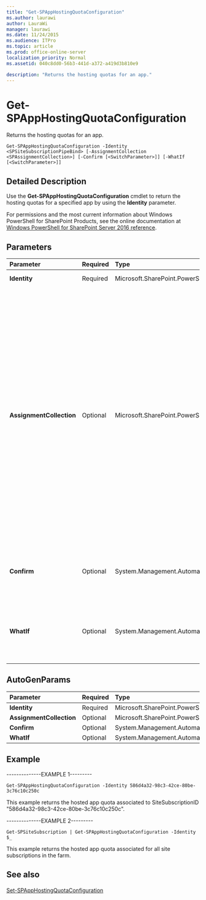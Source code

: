 ```yaml
---
title: "Get-SPAppHostingQuotaConfiguration"
ms.author: laurawi
author: LauraWi
manager: laurawi
ms.date: 11/24/2015
ms.audience: ITPro
ms.topic: article
ms.prod: office-online-server
localization_priority: Normal
ms.assetid: 040c8dd0-56b3-441d-a372-a419d3b810e9

description: "Returns the hosting quotas for an app."
---
```


# Get-SPAppHostingQuotaConfiguration

Returns the hosting quotas for an app.
  
```
Get-SPAppHostingQuotaConfiguration -Identity <SPSiteSubscriptionPipeBind> [-AssignmentCollection <SPAssignmentCollection>] [-Confirm [<SwitchParameter>]] [-WhatIf [<SwitchParameter>]]
```

## Detailed Description

Use the **Get-SPAppHostingQuotaConfiguration** cmdlet to return the hosting quotas for a specified app by using the **Identity** parameter. 
  
For permissions and the most current information about Windows PowerShell for SharePoint Products, see the online documentation at [Windows PowerShell for SharePoint Server 2016 reference](https://go.microsoft.com/fwlink/p/?LinkId=671715).
  
## Parameters

|**Parameter**|**Required**|**Type**|**Description**|
|:-----|:-----|:-----|:-----|
|**Identity** <br/> |Required  <br/> |Microsoft.SharePoint.PowerShell.SPSiteSubscriptionPipeBind  <br/> |Specifies the site for which to return hosting quotas.  <br/> |
|**AssignmentCollection** <br/> |Optional  <br/> |Microsoft.SharePoint.PowerShell.SPAssignmentCollection  <br/> |Manages objects for the purpose of proper disposal. Use of objects, such as **SPWeb** or **SPSite**, can use large amounts of memory and use of these objects in Windows PowerShell scripts requires proper memory management. Using the **SPAssignment** object, you can assign objects to a variable and dispose of the objects after they are needed to free up memory. When **SPWeb**, **SPSite**, or **SPSiteAdministration** objects are used, the objects are automatically disposed of if an assignment collection or the **Global** parameter is not used.  <br/> > [!NOTE]> When the **Global** parameter is used, all objects are contained in the global store. If objects are not immediately used, or disposed of by using the **Stop-SPAssignment** command, an out-of-memory scenario can occur.           |
|**Confirm** <br/> |Optional  <br/> |System.Management.Automation.SwitchParameter  <br/> |Prompts you for confirmation before executing the command. For more information, type the following command: **get-help about_commonparameters** <br/> |
|**WhatIf** <br/> |Optional  <br/> |System.Management.Automation.SwitchParameter  <br/> |Displays a message that describes the effect of the command instead of executing the command. For more information, type the following command: **get-help about_commonparameters** <br/> |
   
## AutoGenParams

|**Parameter**|**Required**|**Type**|**Description**|
|:-----|:-----|:-----|:-----|
|**Identity** <br/> |Required  <br/> |Microsoft.SharePoint.PowerShell.SPSiteSubscriptionPipeBind  <br/> ||
|**AssignmentCollection** <br/> |Optional  <br/> |Microsoft.SharePoint.PowerShell.SPAssignmentCollection  <br/> ||
|**Confirm** <br/> |Optional  <br/> |System.Management.Automation.SwitchParameter  <br/> ||
|**WhatIf** <br/> |Optional  <br/> |System.Management.Automation.SwitchParameter  <br/> ||
   
## Example

--------------EXAMPLE 1---------
  
```
Get-SPAppHostingQuotaConfiguration -Identity 586d4a32-98c3-42ce-80be-3c76c10c250c
```

This example returns the hosted app quota associated to SiteSubscriptionID "586d4a32-98c3-42ce-80be-3c76c10c250c".
  
--------------EXAMPLE 2---------
  
```
Get-SPSiteSubscription | Get-SPAppHostingQuotaConfiguration -Identity $_
```

This example returns the hosted app quota associated for all site subscriptions in the farm.
  
## See also

#### 

[Set-SPAppHostingQuotaConfiguration](set-spapphostingquotaconfiguration.md)

